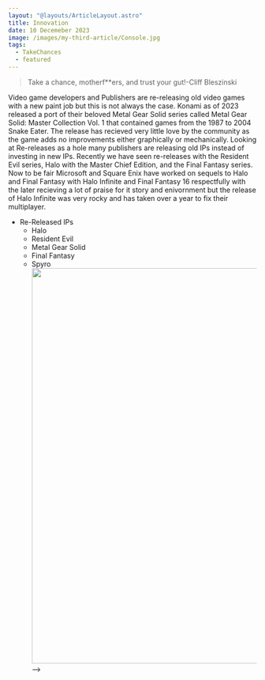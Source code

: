 ```yaml
---
layout: "@layouts/ArticleLayout.astro"
title: Innovation 
date: 10 Decemeber 2023
image: /images/my-third-article/Console.jpg
tags:
  - TakeChances
  - featured
---
```


>Take a chance, motherf**ers, and trust your gut!-Cliff Bleszinski 

Video game developers and Publishers are re-releasing old video games with a new paint job but this is not always the case. Konami as of 2023 released a port of their beloved Metal Gear Solid series called Metal Gear Solid: Master Collection Vol. 1 that contained games from the 1987 to 2004 Snake Eater. The release has recieved very little love by the community as the game adds no improvements either graphically or mechanically. Looking at Re-releases as a hole many publishers are releasing old IPs instead of investing in new IPs. Recently we have seen re-releases with the Resident Evil series, Halo with the Master Chief Edition, and the Final Fantasy series. Now to be fair Microsoft and Square Enix have worked on sequels to Halo and Final Fantasy with Halo Infinite and Final Fantasy 16 respectfully with the later recieving a lot of praise for it story and enivornment but the release of Halo Infinite was very rocky and has taken over a year to fix their multiplayer.   

* Re-Released IPs
    * Halo
    * Resident Evil
    * Metal Gear Solid
    * Final Fantasy
    * Spyro
<img width="800" src="https://media3.giphy.com/media/ARb77MvJVd7Uc/giphy.gif?cid=ecf05e47auqe9ywysacx0igvzk1wep2fx63xlqydgh47nnrz&ep=v1_gifs_search&rid=giphy.gif&ct=g">-->